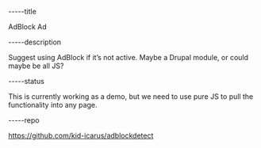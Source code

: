 -----title

AdBlock Ad

-----description

Suggest using AdBlock if it’s not active. Maybe a Drupal module, or could maybe be all JS?

-----status

This is currently working as a demo, but we need to use pure JS to pull the functionality into any page.

-----repo

https://github.com/kid-icarus/adblockdetect
